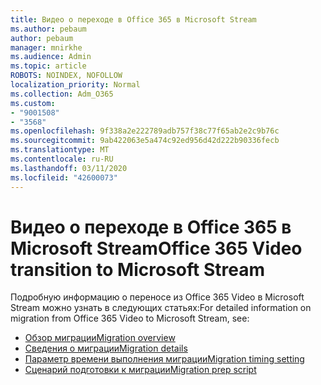 ```yaml
---
title: Видео о переходе в Office 365 в Microsoft Stream
ms.author: pebaum
author: pebaum
manager: mnirkhe
ms.audience: Admin
ms.topic: article
ROBOTS: NOINDEX, NOFOLLOW
localization_priority: Normal
ms.collection: Adm_O365
ms.custom:
- "9001508"
- "3568"
ms.openlocfilehash: 9f338a2e222789adb757f38c77f65ab2e2c9b76c
ms.sourcegitcommit: 9ab422063e5a474c92ed956d42d222b90336fecb
ms.translationtype: MT
ms.contentlocale: ru-RU
ms.lasthandoff: 03/11/2020
ms.locfileid: "42600073"
---
```

# <a name="office-365-video-transition-to-microsoft-stream"></a><span data-ttu-id="51131-102">Видео о переходе в Office 365 в Microsoft Stream</span><span class="sxs-lookup"><span data-stu-id="51131-102">Office 365 Video transition to Microsoft Stream</span></span>

<span data-ttu-id="51131-103">Подробную информацию о переносе из Office 365 Video в Microsoft Stream можно узнать в следующих статьях:</span><span class="sxs-lookup"><span data-stu-id="51131-103">For detailed information on migration from Office 365 Video to Microsoft Stream, see:</span></span>

- [<span data-ttu-id="51131-104">Обзор миграции</span><span class="sxs-lookup"><span data-stu-id="51131-104">Migration overview</span></span>](https://docs.microsoft.com/stream/migrate-from-office-365)
- [<span data-ttu-id="51131-105">Сведения о миграции</span><span class="sxs-lookup"><span data-stu-id="51131-105">Migration details</span></span>](https://docs.microsoft.com/stream/migration-experience)
- [<span data-ttu-id="51131-106">Параметр времени выполнения миграции</span><span class="sxs-lookup"><span data-stu-id="51131-106">Migration timing setting</span></span>](https://docs.microsoft.com/stream/migration-o365video-timing-setting)
- [<span data-ttu-id="51131-107">Сценарий подготовки к миграции</span><span class="sxs-lookup"><span data-stu-id="51131-107">Migration prep script</span></span>](https://docs.microsoft.com/stream/migration-o365video-prep)
